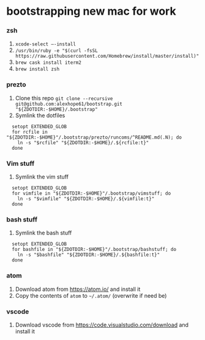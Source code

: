 # bootstrapping new mac for work

### zsh
1. `xcode-select —-install`
1. `/usr/bin/ruby -e "$(curl -fsSL https://raw.githubusercontent.com/Homebrew/install/master/install)"`
1. `brew cask install iterm2`
1. `brew install zsh`

### prezto
1. Clone this repo `git clone --recursive git@github.com:alexhope61/bootstrap.git "${ZDOTDIR:-$HOME}/.bootstrap"`
1. Symlink the dotfiles
```
  setopt EXTENDED_GLOB
  for rcfile in "${ZDOTDIR:-$HOME}"/.bootstrap/prezto/runcoms/^README.md(.N); do
    ln -s "$rcfile" "${ZDOTDIR:-$HOME}/.${rcfile:t}"
  done
```

### Vim stuff
1. Symlink the vim stuff
```
  setopt EXTENDED_GLOB
  for vimfile in "${ZDOTDIR:-$HOME}"/.bootstrap/vimstuff; do
    ln -s "$vimfile" "${ZDOTDIR:-$HOME}/.${vimfile:t}"
  done
```

### bash stuff
1. Symlink the bash stuff
```
  setopt EXTENDED_GLOB
  for bashfile in "${ZDOTDIR:-$HOME}"/.bootstrap/bashstuff; do
    ln -s "$bashfile" "${ZDOTDIR:-$HOME}/.${bashfile:t}"
  done
```

### atom
1. Download atom from https://atom.io/ and install it
1. Copy the contents of `atom` to `~/.atom/` (overwrite if need be)

### vscode
1. Download vscode from https://code.visualstudio.com/download and install it